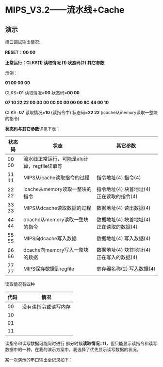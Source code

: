 # MIPS_V3.2——流水线+Cache





## 演示

串口调试输出情况:

**RESET：00 00**

**正常运行：CLKS(1)    读取情况 (1)   状态码(2)   其它参数**

示例：

**01 00 00 00**	

CLKS=**01**  读取情况=**00**    状态码=**00 00**

**07 10 22 22 00 00 00 00 00 00 00 00 8C 44 00 10**  

CLKS=**07**  读取情况=**10** (读指令中)    状态码=**22 22** (icache从memory读取一整块的指令)

**状态码与其它参数**详见下表：

| 状态码 | 状态                                         | 其它参数                                   |
| ------ | -------------------------------------------- | ------------------------------------------ |
| 00 00  | 流水线正常运行，可能是alu计算，regfile读取等 |                                            |
| 11 11  | MIPS从icache读取指令的过程                   | 指令地址(4)  指令(4)                       |
| 22 22  | icache从memory读取一整块的指令               | 指令地址(4)  块首地址(4) 正在读取的指令(4) |
| 33 33  | MIPS从dcache读取数据的过程                   | 数据地址(4)  读出数据(4)                   |
| 44 44  | dcache从memory读取一整块的指令               | 数据地址(4)  块首地址(4) 正在读取的数据(4) |
| 55 55  | MIPS向dcache写入数据                         | 数据地址(4)  写入数据(4)                   |
| 66 66  | dcache向memory写入一整块的数据               | 数据地址(4)  块首地址(4) 正在写入的数据(4) |
| 77 77  | MIPS保存数据到regfile                        | 寄存器名称(2) 写入数据(4)                  |

读取情况有四种

| 代码 | 情况                 |
| ---- | -------------------- |
| 00   | 没有读指令或读写内存 |
| 10   |                      |
| 01   |                      |
| 11   |                      |



读指令和读写数据可能同时进行  部分时候**读取情况=11**，但只能显示读指令和读写数据中的一种，在我的演示方案中，我选择了优先显示读写数据的状况。



某一次演示的串口输出全记录如下：

```

```

